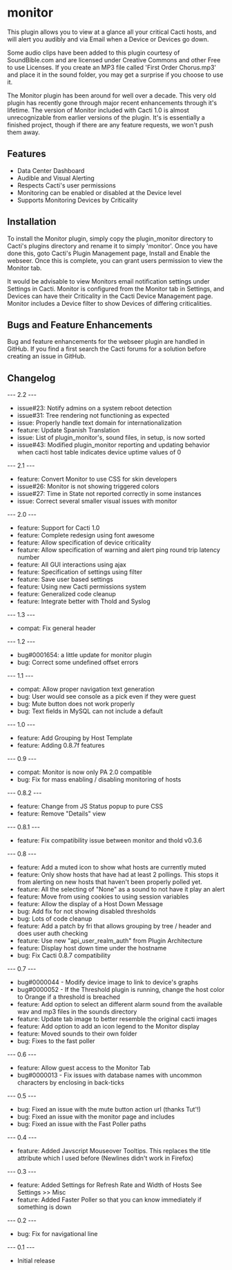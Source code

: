 # monitor

This plugin allows you to view at a glance all your critical Cacti hosts, and will alert you audibly and via Email when a Device or Devices go down.

Some audio clips have been added to this plugin courtesy of SoundBible.com and are licensed under Creative Commons and other Free to use Licenses.  If you create an MP3 file called 'First Order Chorus.mp3' and place it in the sound folder, you may get a surprise if you choose to use it.

The Monitor plugin has been around for well over a decade.  This very old plugin has recently gone through major recent enhancements through it's lifetime.  The version of Monitor included with Cacti 1.0 is almost unrecognizable from earlier versions of the plugin.  It's is essentially a finished project, though if there are any feature requests, we won't push them away.

## Features

* Data Center Dashboard
* Audible and Visual Alerting
* Respects Cacti's user permissions
* Monitoring can be enabled or disabled at the Device level
* Supports Monitoring Devices by Criticality

## Installation

To install the Monitor plugin, simply copy the plugin_monitor directory to Cacti's plugins directory and rename it to simply 'monitor'. Once you have done this, goto Cacti's Plugin Management page, Install and Enable the webseer. Once this is complete, you can grant users permission to view the Monitor tab.

It would be advisable to view Monitors email notification settings under Settings in Cacti.  Monitor is configured from the Monitor tab in Settings, and Devices can have their Criticality in the Cacti Device Management page.  Monitor includes a Device filter to show Devices of differing criticalities.

## Bugs and Feature Enhancements

Bug and feature enhancements for the webseer plugin are handled in GitHub. If you find a first search the Cacti forums for a solution before creating an issue in GitHub.

## Changelog

--- 2.2 ---
* issue#23: Notify admins on a system reboot detection
* issue#31: Tree rendering not functioning as expected
* issue: Properly handle text domain for internationalization
* feature: Update Spanish Translation
* issue: List of plugin_monitor's, sound files, in setup, is now sorted
* issue#43: Modified plugin_monitor reporting and updating behavior when cacti host table indicates device uptime values of 0

--- 2.1 ---
* feature: Convert Monitor to use CSS for skin developers
* issue#26: Monitor is not showing triggered colors
* issue#27: Time in State not reported correctly in some instances
* issue: Correct several smaller visual issues with monitor

--- 2.0 ---
* feature: Support for Cacti 1.0
* feature: Complete redesign using font awesome
* feature: Allow specification of device criticality
* feature: Allow specification of warning and alert ping round trip latency number
* feature: All GUI interactions using ajax
* feature: Specification of settings using filter
* feature: Save user based settings
* feature: Using new Cacti permissions system
* feature: Generalized code cleanup
* feature: Integrate better with Thold and Syslog

--- 1.3 ---
* compat: Fix general header

--- 1.2 ---
* bug#0001654: a little update for monitor plugin 
* bug: Correct some undefined offset errors

--- 1.1 ---
* compat: Allow proper navigation text generation
* bug: User would see console as a pick even if they were guest
* bug: Mute button does not work properly
* bug: Text fields in  MySQL can not include a default

--- 1.0 ---
* feature: Add Grouping by Host Template
* feature: Adding 0.8.7f features

--- 0.9 ---
* compat: Monitor is now only PA 2.0 compatible
* bug: Fix for mass enabling / disabling monitoring of hosts

--- 0.8.2 ---
* feature: Change from JS Status popup to pure CSS
* feature: Remove "Details" view

--- 0.8.1 ---
* feature: Fix compatibility issue between monitor and thold v0.3.6

--- 0.8 ---
* feature: Add a muted icon to show what hosts are currently muted
* feature: Only show hosts that have had at least 2 pollings.  This stops it from alerting on new hosts that haven't been properly polled yet.
* feature: All the selecting of "None" as a sound to not have it play an alert
* feature: Move from using cookies to using session variables
* feature: Allow the display of a Host Down Message
* bug: Add fix for not showing disabled thresholds
* bug: Lots of code cleanup
* feature: Add a patch by fri that allows grouping by tree / header and does user auth checking
* feature: Use new "api_user_realm_auth" from Plugin Architecture
* feature: Display host down time under the hostname
* bug: Fix Cacti 0.8.7 compatibility

--- 0.7 ---
* bug#0000044 - Modify device image to link to device's graphs
* bug#0000052 - If the Threshold plugin is running, change the host color to Orange if a threshold is breached
* feature: Add option to select an different alarm sound from the available wav and mp3 files in the sounds directory
* feature: Update tab image to better resemble the original cacti images
* feature: Add option to add an icon legend to the Monitor display
* feature: Moved sounds to their own folder
* bug: Fixes to the fast poller

--- 0.6 ---
* feature: Allow guest access to the Monitor Tab
* bug#0000013 - Fix issues with database names with uncommon characters by enclosing in back-ticks

--- 0.5 ---
* bug: Fixed an issue with the mute button action url (thanks Tut'!)
* bug: Fixed an issue with the monitor page and includes
* bug: Fixed an issue with the Fast Poller paths

--- 0.4 ---
* feature: Added Javscript Mouseover Tooltips.  This replaces the title attribute which I used before (Newlines didn't work in Firefox)

--- 0.3 ---
* feature: Added Settings for Refresh Rate and Width of Hosts See Settings >> Misc
* feature: Added Faster Poller so that you can know immediately if something is down
           
--- 0.2 ---
* bug: Fix for navigational line

--- 0.1 ---
* Initial release
